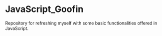 # JavaScript_Goofin
Repository for refreshing myself with some basic functionalities offered in JavaScript. 

